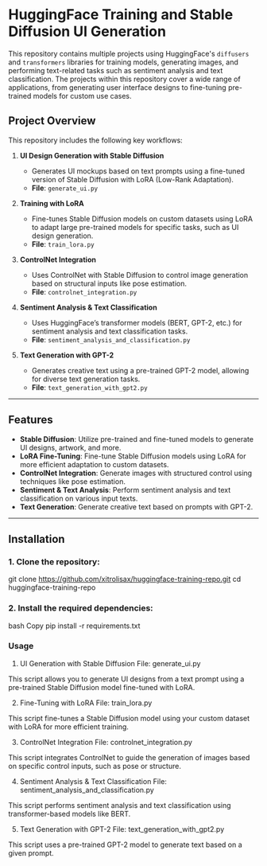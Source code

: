# HuggingFace Training and Stable Diffusion UI Generation

This repository contains multiple projects using HuggingFace's `diffusers` and `transformers` libraries for training models, generating images, and performing text-related tasks such as sentiment analysis and text classification. The projects within this repository cover a wide range of applications, from generating user interface designs to fine-tuning pre-trained models for custom use cases.

## Project Overview

This repository includes the following key workflows:

1. **UI Design Generation with Stable Diffusion**

   - Generates UI mockups based on text prompts using a fine-tuned version of Stable Diffusion with LoRA (Low-Rank Adaptation).
   - **File**: `generate_ui.py`

2. **Training with LoRA**

   - Fine-tunes Stable Diffusion models on custom datasets using LoRA to adapt large pre-trained models for specific tasks, such as UI design generation.
   - **File**: `train_lora.py`

3. **ControlNet Integration**

   - Uses ControlNet with Stable Diffusion to control image generation based on structural inputs like pose estimation.
   - **File**: `controlnet_integration.py`

4. **Sentiment Analysis & Text Classification**

   - Uses HuggingFace’s transformer models (BERT, GPT-2, etc.) for sentiment analysis and text classification tasks.
   - **File**: `sentiment_analysis_and_classification.py`

5. **Text Generation with GPT-2**
   - Generates creative text using a pre-trained GPT-2 model, allowing for diverse text generation tasks.
   - **File**: `text_generation_with_gpt2.py`

---

## Features

- **Stable Diffusion**: Utilize pre-trained and fine-tuned models to generate UI designs, artwork, and more.
- **LoRA Fine-Tuning**: Fine-tune Stable Diffusion models using LoRA for more efficient adaptation to custom datasets.
- **ControlNet Integration**: Generate images with structured control using techniques like pose estimation.
- **Sentiment & Text Analysis**: Perform sentiment analysis and text classification on various input texts.
- **Text Generation**: Generate creative text based on prompts with GPT-2.

---

## Installation

### 1. Clone the repository:

git clone https://github.com/xitrolisax/huggingface-training-repo.git
cd huggingface-training-repo

### 2. Install the required dependencies:

bash
Copy
pip install -r requirements.txt

### Usage

1. UI Generation with Stable Diffusion
   File: generate_ui.py

This script allows you to generate UI designs from a text prompt using a pre-trained Stable Diffusion model fine-tuned with LoRA.

2. Fine-Tuning with LoRA
   File: train_lora.py

This script fine-tunes a Stable Diffusion model using your custom dataset with LoRA for more efficient training.

3. ControlNet Integration
   File: controlnet_integration.py

This script integrates ControlNet to guide the generation of images based on specific control inputs, such as pose or structure.

4. Sentiment Analysis & Text Classification
   File: sentiment_analysis_and_classification.py

This script performs sentiment analysis and text classification using transformer-based models like BERT.

5. Text Generation with GPT-2
   File: text_generation_with_gpt2.py

This script uses a pre-trained GPT-2 model to generate text based on a given prompt.

